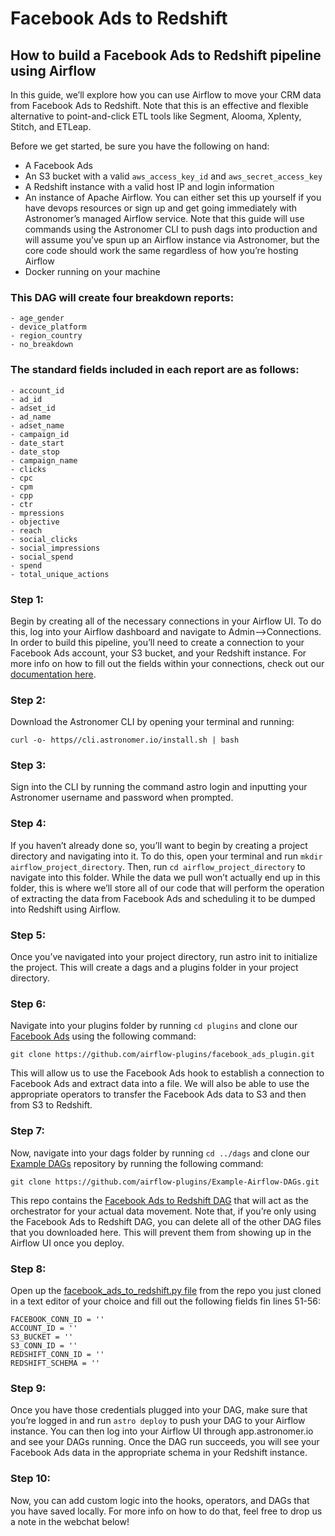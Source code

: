 # Facebook Ads to Redshift
## How to build a Facebook Ads to Redshift pipeline using Airflow


In this guide, we’ll explore how you can use Airflow to move your CRM data from Facebook Ads to Redshift. Note that this is an effective and flexible alternative to point-and-click ETL tools like Segment, Alooma, Xplenty, Stitch, and ETLeap.

Before we get started, be sure you have the following on hand:
* A Facebook Ads
* An S3 bucket with a valid `aws_access_key_id` and `aws_secret_access_key`
* A Redshift instance with a valid host IP and login information
* An instance of Apache Airflow. You can either set this up yourself if you have devops resources or sign up and get going immediately with Astronomer’s managed Airflow service. Note that this guide will use commands using the Astronomer CLI to push dags into production and will assume you’ve spun up an Airflow instance via Astronomer, but the core code should work the same regardless of how you’re hosting Airflow
* Docker running on your machine

### This DAG will create four breakdown reports:
    - age_gender
    - device_platform
    - region_country
    - no_breakdown
### The standard fields included in each report are as follows:
    - account_id
    - ad_id
    - adset_id
    - ad_name
    - adset_name
    - campaign_id
    - date_start
    - date_stop
    - campaign_name
    - clicks
    - cpc
    - cpm
    - cpp
    - ctr
    - mpressions
    - objective
    - reach
    - social_clicks
    - social_impressions
    - social_spend
    - spend
    - total_unique_actions


### Step 1:
Begin by creating all of the necessary connections in your Airflow UI. To do this, log into your Airflow dashboard and navigate to Admin-->Connections. In order to build this pipeline, you’ll need to create a connection to your Facebook Ads account, your S3 bucket, and your Redshift instance. For more info on how to fill out the fields within your connections, check out our [documentation here](https://docs.astronomer.io/v2/apache_airflow/tutorial/connections.html).

### Step 2:
Download the Astronomer CLI by opening your terminal and running: 

`curl -o- https//cli.astronomer.io/install.sh | bash`

### Step 3:
Sign into the CLI by running the command astro login and inputting your Astronomer username and password when prompted.

### Step 4: 
If you haven’t already done so, you’ll want to begin by creating a project directory and navigating into it. To do this, open your terminal and run `mkdir airflow_project_directory`. Then, run `cd airflow_project_directory` to navigate into this folder. While the data we pull won’t actually end up in this folder, this is where we’ll store all of our code that will perform the operation of extracting the data from Facebook Ads and scheduling it to be dumped into Redshift using Airflow.

### Step 5: 
Once you’ve navigated into your project directory, run astro init to initialize the project. This will create a dags and a plugins folder in your project directory.

### Step 6:
Navigate into your plugins folder by running `cd plugins` and clone our [Facebook Ads](https://github.com/airflow-plugins/facebook_ads_plugin) using the following command: 

`git clone https://github.com/airflow-plugins/facebook_ads_plugin.git`

This will allow us to use the Facebook Ads hook to establish a connection to Facebook Ads and extract data into a file. We will also be able to use the appropriate operators to transfer the Facebook Ads data to S3 and then from S3 to Redshift.

### Step 7: 
Now, navigate into your dags folder by running `cd ../dags` and clone our [Example DAGs](https://github.com/airflow-plugins/Example-Airflow-DAGs) repository by running the following command: 

`git clone https://github.com/airflow-plugins/Example-Airflow-DAGs.git`

This repo contains the [Facebook Ads to Redshift DAG](https://github.com/airflow-plugins/Example-Airflow-DAGs/blob/master/etl/facebook_ads_to_redshift.py) that will act as the orchestrator for your actual data movement. Note that, if you’re only using the Facebook Ads to Redshift DAG, you can delete all of the other DAG files that you downloaded here. This will prevent them from showing up in the Airflow UI once you deploy.

### Step 8: 
Open up the [facebook_ads_to_redshift.py file](https://github.com/airflow-plugins/Example-Airflow-DAGs/blob/master/etl/facebook_ads_to_redshift.py#L51) from the repo you just cloned in a text editor of your choice and fill out the following fields fin lines 51-56:
```
FACEBOOK_CONN_ID = ''
ACCOUNT_ID = ''
S3_BUCKET = ''
S3_CONN_ID = ''
REDSHIFT_CONN_ID = ''
REDSHIFT_SCHEMA = ''
```


### Step 9: 
Once you have those credentials plugged into your DAG, make sure that you’re logged in and run `astro deploy` to push your DAG to your Airflow instance. You can then log into your Airflow UI through app.astronomer.io and see your DAGs running. Once the DAG run succeeds, you will see your Facebook Ads data in the appropriate schema in your Redshift instance.

### Step 10: 
Now, you can add custom logic into the hooks, operators, and DAGs that you have saved locally. For more info on how to do that, feel free to drop us a note in the webchat below!

